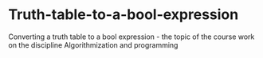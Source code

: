 # Truth-table-to-a-bool-expression
Converting a truth table to a bool expression - the topic of the course work on the discipline Algorithmization and programming
